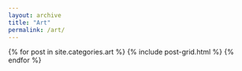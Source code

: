 ```yaml
---
layout: archive
title: "Art"
permalink: /art/
---
```


<div class="tiles">
	{% for post in site.categories.art %}
		{% include post-grid.html %}
	{% endfor %}
</div>